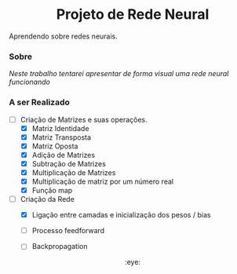 <h1 align="center">Projeto de Rede Neural</h1>
<p>Aprendendo sobre redes neurais.</p>

### Sobre

*Neste trabalho tentarei apresentar de forma visual uma rede neural funcionando*

### A ser Realizado
- [ ] Criação de Matrizes e suas operações.
  - [x] Matriz Identidade
  - [x] Matriz Transposta
  - [x] Matriz Oposta
  - [x] Adição de Matrizes
  - [x] Subtração de Matrizes
  - [x] Multiplicação de Matrizes
  - [x] Multiplicação de matriz por um número real
  - [x] Função map
- [ ] Criação da Rede
  - [x] Ligação entre camadas e inicialização dos pesos / bias
  - [ ] Processo feedforward
  - [ ] Backpropagation
  

<p align="center"> :eye: </p>
